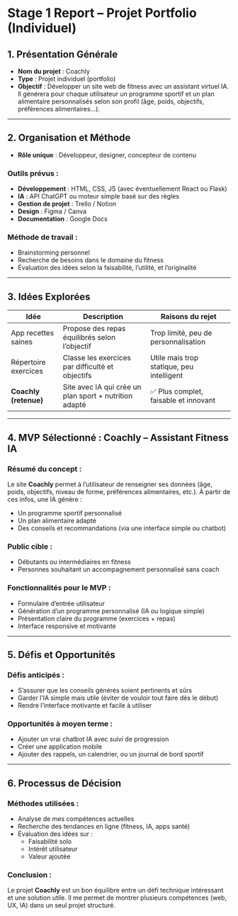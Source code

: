 # Stage 1 Report – Projet Portfolio (Individuel)

## 1. Présentation Générale

- **Nom du projet** : Coachly 
- **Type** : Projet individuel (portfolio)  
- **Objectif** : Développer un site web de fitness avec un assistant virtuel IA. Il générera pour chaque utilisateur un programme sportif et un plan alimentaire personnalisés selon son profil (âge, poids, objectifs, préférences alimentaires...).

---

## 2. Organisation et Méthode

- **Rôle unique** : Développeur, designer, concepteur de contenu

### Outils prévus :

- **Développement** : HTML, CSS, JS (avec éventuellement React ou Flask)
- **IA** : API ChatGPT ou moteur simple basé sur des règles
- **Gestion de projet** : Trello / Notion
- **Design** : Figma / Canva
- **Documentation** : Google Docs

### Méthode de travail :
- Brainstorming personnel
- Recherche de besoins dans le domaine du fitness
- Évaluation des idées selon la faisabilité, l’utilité, et l’originalité

---

## 3. Idées Explorées

| Idée                  | Description                                                | Raisons du rejet                                         |
|-----------------------|------------------------------------------------------------|---------------------------------------------------------|
| App recettes saines    | Propose des repas équilibrés selon l’objectif              | Trop limité, peu de personnalisation                    |
| Répertoire exercices   | Classe les exercices par difficulté et objectifs           | Utile mais trop statique, peu intelligent               |
| **Coachly (retenue)**    | Site avec IA qui crée un plan sport + nutrition adapté      | ✅ Plus complet, faisable et innovant                   |

---

## 4. MVP Sélectionné : **Coachly – Assistant Fitness IA**

### Résumé du concept :
Le site **Coachly** permet à l’utilisateur de renseigner ses données (âge, poids, objectifs, niveau de forme, préférences alimentaires, etc.). À partir de ces infos, une IA génère :
- Un programme sportif personnalisé
- Un plan alimentaire adapté
- Des conseils et recommandations (via une interface simple ou chatbot)

### Public cible :
- Débutants ou intermédiaires en fitness
- Personnes souhaitant un accompagnement personnalisé sans coach

### Fonctionnalités pour le MVP :
- Formulaire d’entrée utilisateur
- Génération d’un programme personnalisé (IA ou logique simple)
- Présentation claire du programme (exercices + repas)
- Interface responsive et motivante

---

## 5. Défis et Opportunités

### Défis anticipés :
- S’assurer que les conseils générés soient pertinents et sûrs
- Garder l’IA simple mais utile (éviter de vouloir tout faire dès le début)
- Rendre l’interface motivante et facile à utiliser

### Opportunités à moyen terme :
- Ajouter un vrai chatbot IA avec suivi de progression
- Créer une application mobile
- Ajouter des rappels, un calendrier, ou un journal de bord sportif

---

## 6. Processus de Décision

### Méthodes utilisées :
- Analyse de mes compétences actuelles
- Recherche des tendances en ligne (fitness, IA, apps santé)
- Évaluation des idées sur :
  - Faisabilité solo
  - Intérêt utilisateur
  - Valeur ajoutée

### Conclusion :
Le projet **Coachly** est un bon équilibre entre un défi technique intéressant et une solution utile. Il me permet de montrer plusieurs compétences (web, UX, IA) dans un seul projet structuré.
